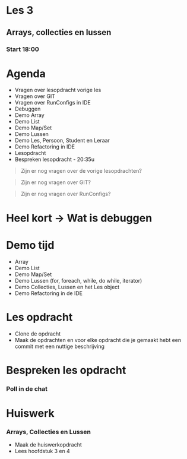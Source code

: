 # Les 3
## Arrays, collecties en lussen
### Start 18:00



# Agenda
* Vragen over lesopdracht vorige les <!-- .element: class="fragment "  -->
* Vragen over GIT <!-- .element: class="fragment "  -->
* Vragen over RunConfigs in IDE <!-- .element: class="fragment "  -->
* Debuggen <!-- .element: class="fragment "  -->
* Demo Array <!-- .element: class="fragment "  -->
* Demo List <!-- .element: class="fragment "  -->
* Demo Map/Set <!-- .element: class="fragment "  -->
* Demo Lussen <!-- .element: class="fragment "  -->
* Demo Les, Persoon, Student en Leraar <!-- .element: class="fragment "  -->
* Demo Refactoring in IDE <!-- .element: class="fragment "  -->
* Lesopdracht <!-- .element: class="fragment "  -->
* Bespreken lesopdracht - 20:35u <!-- .element: class="fragment "  -->




> Zijn er nog vragen over de vorige lesopdrachten?



> Zijn er nog vragen over GIT?



> Zijn er nog vragen over RunConfigs?




# Heel kort -> Wat is debuggen




# Demo tijd
* Array
* Demo List
* Demo Map/Set
* Demo Lussen (for, foreach, while, do while, iterator)
* Demo Collecties, Lussen en het Les object
* Demo Refactoring in de IDE




# Les opdracht
* Clone de opdracht
* Maak de opdrachten en voor elke opdracht die je gemaakt hebt een commit met een nuttige beschrijving



# Bespreken les opdracht
### Poll in de chat



# Huiswerk
### Arrays, Collecties en Lussen
* Maak de huiswerkopdracht
* Lees hoofdstuk 3 en 4
